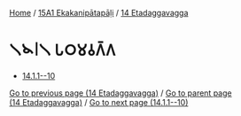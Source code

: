 
[Home](/) / [15A1 Ekakanipātapāḷi](...md) / [14 Etadaggavagga](../15A1/14.md)

# 𑁧𑁪𑁇𑁧 𑀧𑀞𑀫𑀯𑀕𑁆𑀕

* [14.1.1--10](14.1/14.1.1--10.md)

[Go to previous page (14 Etadaggavagga)](../15A1/14.md) / [Go to parent page (14 Etadaggavagga)](../15A1/14.md) / [Go to next page (14.1.1--10)](14.1/14.1.1--10.md)


